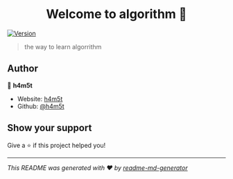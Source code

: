 <h1 align="center">Welcome to algorithm 👋</h1>
<p>
  <a href="https://www.npmjs.com/package/algorithm" target="_blank">
    <img alt="Version" src="https://img.shields.io/npm/v/algorithm.svg">
  </a>
</p>

> the way to learn algorrithm

## Author

👤 **h4m5t**

* Website: [h4m5t](dydhzj.xyz)
* Github: [@h4m5t](https://github.com/h4m5t)

## Show your support

Give a ⭐️ if this project helped you!

***
_This README was generated with ❤️ by [readme-md-generator](https://github.com/kefranabg/readme-md-generator)_